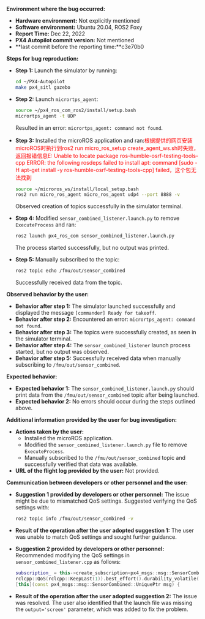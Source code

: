 **Environment where the bug occurred:**

- **Hardware environment:** Not explicitly mentioned
- **Software environment:** Ubuntu 20.04, ROS2 Foxy
- **Report Time:** Dec 22, 2022
- **PX4 Autopilot commit version:** Not mentioned
- **last commit before the reporting time:**c3e70b0

**Steps for bug reproduction:**

- **Step 1:** Launch the simulator by running:
    ```bash
    cd ~/PX4-Autopilot
    make px4_sitl gazebo
    ```
    
- **Step 2:** Launch `micrortps_agent`:
    ```bash
    source ~/px4_ros_com_ros2/install/setup.bash
    micrortps_agent -t UDP
    ```
    Resulted in an error: `micrortps_agent: command not found`.
    
- **Step 3:** Installed the microROS application and ran:<font color='red'>根据提供的网页安装microROS时执行到ros2 run micro_ros_setup create_agent_ws.sh时失败，返回报错信息E: Unable to locate package ros-humble-osrf-testing-tools-cpp
    ERROR: the following rosdeps failed to install
      apt: command [sudo -H apt-get install -y ros-humble-osrf-testing-tools-cpp] failed，这个包无法找到</font>
    
    ```bash
    source ~/microros_ws/install/local_setup.bash
    ros2 run micro_ros_agent micro_ros_agent udp4 --port 8888 -v
    ```
    Observed creation of topics successfully in the simulator terminal.
    
- **Step 4:** Modified `sensor_combined_listener.launch.py` to remove `ExecuteProcess` and ran:
    ```bash
    ros2 launch px4_ros_com sensor_combined_listener.launch.py
    ```
    The process started successfully, but no output was printed.
    
- **Step 5:** Manually subscribed to the topic:
    ```bash
    ros2 topic echo /fmu/out/sensor_combined
    ```
    Successfully received data from the topic.

**Observed behavior by the user:**

- **Behavior after step 1:** The simulator launched successfully and displayed the message `[commander] Ready for takeoff`.
- **Behavior after step 2:** Encountered an error: `micrortps_agent: command not found`.
- **Behavior after step 3:** The topics were successfully created, as seen in the simulator terminal.
- **Behavior after step 4:** The `sensor_combined_listener` launch process started, but no output was observed.
- **Behavior after step 5:** Successfully received data when manually subscribing to `/fmu/out/sensor_combined`.

**Expected behavior:**

- **Expected behavior 1:** The `sensor_combined_listener.launch.py` should print data from the `/fmu/out/sensor_combined` topic after being launched.
- **Expected behavior 2:** No errors should occur during the steps outlined above.

**Additional information provided by the user for bug investigation:**

- **Actions taken by the user:** 
    - Installed the microROS application.
    - Modified the `sensor_combined_listener.launch.py` file to remove `ExecuteProcess`.
    - Manually subscribed to the `/fmu/out/sensor_combined` topic and successfully verified that data was available.
- **URL of the flight log provided by the user:** Not provided.

**Communication between developers or other personnel and the user:**

- **Suggestion 1 provided by developers or other personnel:** The issue might be due to mismatched QoS settings. Suggested verifying the QoS settings with:
    ```bash
    ros2 topic info /fmu/out/sensor_combined -v
    ```
- **Result of the operation after the user adopted suggestion 1:** The user was unable to match QoS settings and sought further guidance.
  
- **Suggestion 2 provided by developers or other personnel:** Recommended modifying the QoS settings in `sensor_combined_listener.cpp` as follows:
    ```cpp
    subscription_ = this->create_subscription<px4_msgs::msg::SensorCombined>("/fmu/out/sensor_combined", 
    rclcpp::QoS(rclcpp::KeepLast(1)).best_effort().durability_volatile(), 
    [this](const px4_msgs::msg::SensorCombined::UniquePtr msg) {
    ```
- **Result of the operation after the user adopted suggestion 2:** The issue was resolved. The user also identified that the launch file was missing the `output='screen'` parameter, which was added to fix the problem.
